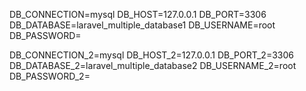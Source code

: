 DB_CONNECTION=mysql
DB_HOST=127.0.0.1
DB_PORT=3306
DB_DATABASE=laravel_multiple_database1
DB_USERNAME=root
DB_PASSWORD=

DB_CONNECTION_2=mysql
DB_HOST_2=127.0.0.1
DB_PORT_2=3306
DB_DATABASE_2=laravel_multiple_database2
DB_USERNAME_2=root
DB_PASSWORD_2=



